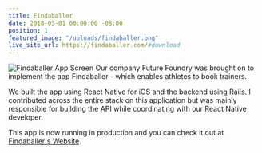 ```yaml
---
title: Findaballer
date: 2018-03-01 00:00:00 -08:00
position: 1
featured_image: "/uploads/findaballer.png"
live_site_url: https://findaballer.com/#download
---
```


![Findaballer App Screen](/uploads/findaballer-hires.png)
Our company Future Foundry was brought on to implement the app Findaballer - which enables athletes to book trainers.

We built the app using React Native for iOS and the backend using Rails. I contributed across the entire stack on this application but was mainly responsible for building the API while coordinating with our React Native developer.

This app is now running in production and you can check it out at [Findaballer's Website](https://findaballer.com/#download).
